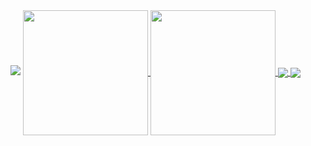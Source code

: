 <picture>
  <source
    srcset="https://github-readme-stats.vercel.app/api?username=cannomaly&show_icons=true&theme=dark"
    media="(prefers-color-scheme: dark)"
  />
  <source
    srcset="https://github-readme-stats.vercel.app/api?username=cannomaly&show_icons=true"
    media="(prefers-color-scheme: light), (prefers-color-scheme: no-preference)"
  />
  <img src="https://github-readme-stats.vercel.app/api?username=cannomaly&show_icons=true" />
</picture>


<a href="https://github.com/cannomaly/github-readme-stats">
  <img height=200 align="center" src="https://github-readme-stats.vercel.app/api?username=cannomaly" />
</a>
<a href="https://github.com/cannomaly/cannomaly">
  <img height=200 align="center" src="https://github-readme-stats.vercel.app/api/top-langs?username=cannomaly&layout=compact&langs_count=8&card_width=320" />
</a>

<a href="https://github.com/cannomaly/github-readme-stats">
  <img align="center" src="https://github-readme-stats.vercel.app/api/pin/?username=cannomaly&repo=github-readme-stats" />
</a>
<a href="https://github.com/cannomaly/cannomaly">
  <img align="center" src="https://github-readme-stats.vercel.app/api/pin/?username=cannomaly&repo=convoychat" />
</a>
